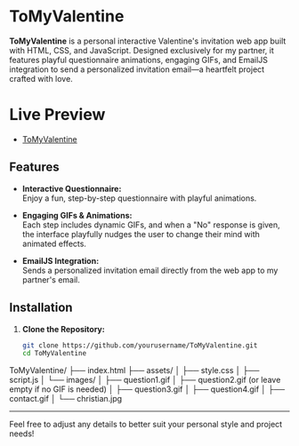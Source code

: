 ﻿# ToMyValentine

**ToMyValentine** is a personal interactive Valentine's invitation web app built with HTML, CSS, and JavaScript. Designed exclusively for my partner, it features playful questionnaire animations, engaging GIFs, and EmailJS integration to send a personalized invitation email—a heartfelt project crafted with love.

# Live Preview 
-  [ToMyValentine](https://chrisraro.github.io/ToMyValentine/)
## Features

- **Interactive Questionnaire:**  
  Enjoy a fun, step-by-step questionnaire with playful animations.
  
- **Engaging GIFs & Animations:**  
  Each step includes dynamic GIFs, and when a "No" response is given, the interface playfully nudges the user to change their mind with animated effects.

- **EmailJS Integration:**  
  Sends a personalized invitation email directly from the web app to my partner's email.

## Installation

1. **Clone the Repository:**

   ```bash
   git clone https://github.com/yourusername/ToMyValentine.git
   cd ToMyValentine

ToMyValentine/
├── index.html
├── assets/
│   ├── style.css
│   ├── script.js
│   └── images/
│       ├── question1.gif
│       ├── question2.gif    (or leave empty if no GIF is needed)
│       ├── question3.gif
│       ├── question4.gif
│       ├── contact.gif
│       └── christian.jpg

---

Feel free to adjust any details to better suit your personal style and project needs!
